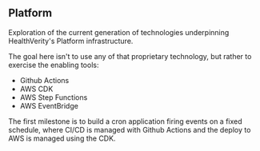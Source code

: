 ## Platform

Exploration of the current generation of technologies underpinning HealthVerity's Platform infrastructure.

The goal here isn't to use any of that proprietary technology, but rather to exercise the enabling tools:

- Github Actions
- AWS CDK
- AWS Step Functions
- AWS EventBridge

The first milestone is to build a cron application firing events on a fixed schedule, where CI/CD is managed with Github Actions and the deploy to AWS is managed using the CDK.
